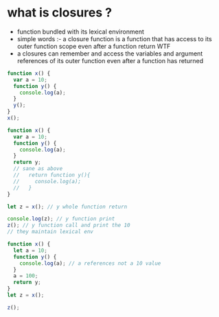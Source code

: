 # what is closures ?

- function bundled with its lexical environment
- simple words :- a closure function is a function that has access to its outer function scope even after a function return 
WTF
- a closures can remember and access the variables and argument references of its outer function even after a function has returned 

```js
function x() {
  var a = 10;
  function y() {
    console.log(a);
  }
  y();
}
x();
```

```js
function x() {
  var a = 10;
  function y() {
    console.log(a);
  }
  return y;
  // sane as above
  //   return function y(){
  //     console.log(a);
  //   }
}

let z = x(); // y whole function return

console.log(z); // y function print
z(); // y function call and print the 10
// they maintain lexical env
```

```js
function x() {
  let a = 10;
  function y() {
    console.log(a); // a references not a 10 value
  }
  a = 100;
  return y;
}
let z = x();

z();
```
